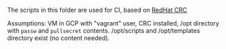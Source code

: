 The scripts in this folder are used for CI, based on [RedHat CRC](https://developers.redhat.com/products/codeready-containers/overview)

Assumptions: VM in GCP with "vagrant" user, CRC installed, /opt directory with `passw` and `pullsecret` contents. /opt/scripts and /opt/templates directory exist (no content needed).